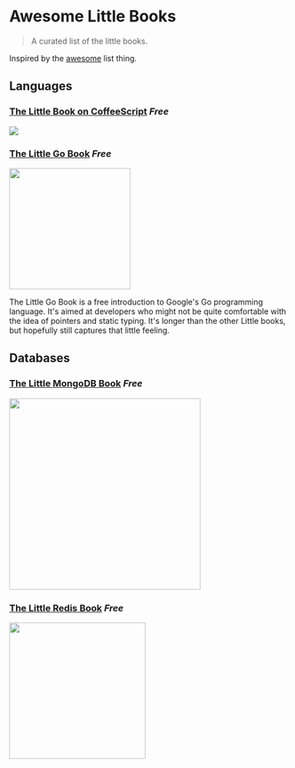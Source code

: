 # Awesome Little Books

> A curated list of the little books.

Inspired by the [awesome](https://github.com/sindresorhus/awesome) list thing.

## Languages

### [The Little Book on CoffeeScript](http://arcturo.github.io/library/coffeescript/) *Free*
<img src="http://arcturo.github.io/library/coffeescript/site/covers.gif" widt="180">


### [The Little Go Book](http://openmymind.net/The-Little-Go-Book/) *Free*
<img src="http://openmymind.net/assets/go/title.png" width="218">

The Little Go Book is a free introduction to Google's Go programming language. It's aimed at developers who might not be quite comfortable with the idea of pointers and static typing. It's longer than the other Little books, but hopefully still captures that little feeling.

## Databases

### [The Little MongoDB Book](http://openmymind.net/2011/3/28/The-Little-MongoDB-Book/) *Free*
<img src="http://openmymind.net/mongodb_cover.png" width="344">

### [The Little Redis Book](http://openmymind.net/2012/1/23/The-Little-Redis-Book/) *Free*
<img src="http://openmymind.net/redis_cover.png" width="245">
